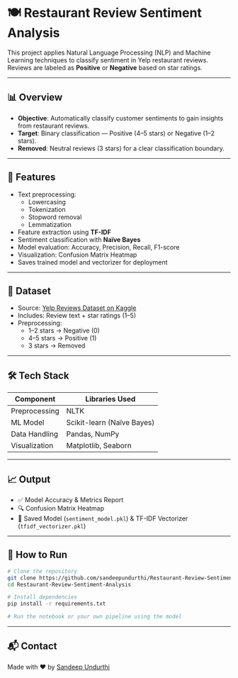 # 🍽️ Restaurant Review Sentiment Analysis

This project applies Natural Language Processing (NLP) and Machine Learning techniques to classify sentiment in Yelp restaurant reviews. Reviews are labeled as **Positive** or **Negative** based on star ratings.

---

## 📊 Overview

- **Objective**: Automatically classify customer sentiments to gain insights from restaurant reviews.
- **Target**: Binary classification — Positive (4–5 stars) or Negative (1–2 stars).
- **Removed**: Neutral reviews (3 stars) for a clear classification boundary.

---

## 🧠 Features

- Text preprocessing:
  - Lowercasing
  - Tokenization
  - Stopword removal
  - Lemmatization
- Feature extraction using **TF-IDF**
- Sentiment classification with **Naïve Bayes**
- Model evaluation: Accuracy, Precision, Recall, F1-score
- Visualization: Confusion Matrix Heatmap
- Saves trained model and vectorizer for deployment

---

## 📁 Dataset

- Source: [Yelp Reviews Dataset on Kaggle](https://www.kaggle.com/datasets/omkarsabnis/yelp-reviews-dataset)
- Includes: Review text + star ratings (1–5)
- Preprocessing:
  - 1–2 stars → Negative (0)
  - 4–5 stars → Positive (1)
  - 3 stars → Removed

---

## 🛠️ Tech Stack

| Component        | Libraries Used                    |
|------------------|-----------------------------------|
| Preprocessing    | NLTK                              |
| ML Model         | Scikit-learn (Naïve Bayes)        |
| Data Handling    | Pandas, NumPy                     |
| Visualization    | Matplotlib, Seaborn               |

---

## 📈 Output

- ✅ Model Accuracy & Metrics Report
- 🔍 Confusion Matrix Heatmap
- 💾 Saved Model (`sentiment_model.pkl`) & TF-IDF Vectorizer (`tfidf_vectorizer.pkl`)

---

## 🚀 How to Run

```bash
# Clone the repository
git clone https://github.com/sandeepundurthi/Restaurant-Review-Sentiment-Analysis.git
cd Restaurant-Review-Sentiment-Analysis

# Install dependencies
pip install -r requirements.txt

# Run the notebook or your own pipeline using the model
```

---

## 📬 Contact

Made with ❤️ by [Sandeep Undurthi](https://github.com/sandeepundurthi)
